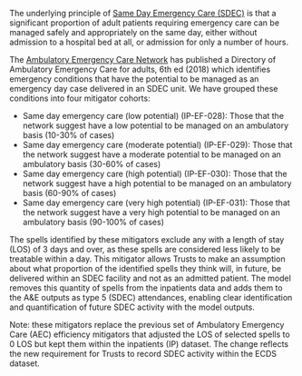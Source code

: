 The underlying principle of [Same Day Emergency Care (SDEC)](https://www.england.nhs.uk/urgent-emergency-care/same-day-emergency-care/) is that a significant proportion of adult patients requiring emergency care can be managed safely and appropriately on the same day, either without admission to a hospital bed at all, or admission for only a number of hours. 

The [Ambulatory Emergency Care Network](https://www.nhselect.nhs.uk/improvement-collaboratives/Clinical-networks/AEC) has published a Directory of Ambulatory Emergency Care for adults, 6th ed (2018) which identifies emergency conditions that have the potential to be managed as an emergency day case delivered in an SDEC unit.
We have grouped these conditions into four mitigator cohorts:

* Same day emergency care (low potential) (IP-EF-028): Those that the network suggest have a low potential to be managed on an ambulatory basis (10-30% of cases) 
* Same day emergency care (moderate potential) (IP-EF-029): Those that the network suggest have a moderate potential to be managed on an ambulatory basis (30-60% of cases)
* Same day emergency care (high potential) (IP-EF-030): Those that the network suggest have a high potential to be managed on an ambulatory basis (60-90% of cases)
* Same day emergency care (very high potential) (IP-EF-031): Those that the network suggest have a very high potential to be managed on an ambulatory basis (90-100% of cases)

The spells identified by these mitigators exclude any with a length of stay (LOS) of 3 days and over, as these spells are considered less likely to be treatable within a day.
This mitigator allows Trusts to make an assumption about what proportion of the identified spells they think will, in future, be delivered within an SDEC facility and not as an admitted patient.
The model removes this quantity of spells from the inpatients data and adds them to the A&E outputs as type 5 (SDEC) attendances, enabling clear identification and quantification of future SDEC activity with the model outputs.

Note: these mitigators replace the previous set of Ambulatory Emergency Care (AEC) efficiency mitigators that adjusted the LOS of selected spells to 0 LOS but kept them within the inpatients (IP) dataset.
The change reflects the new requirement for Trusts to record SDEC activity within the ECDS dataset.
